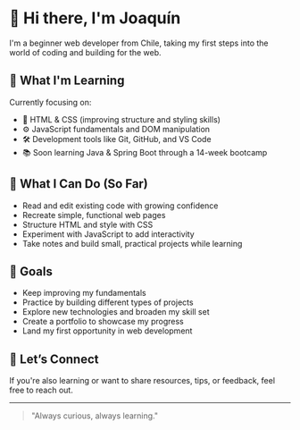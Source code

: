 # 👋 Hi there, I'm Joaquín

I'm a beginner web developer from Chile, taking my first steps into the world of coding and building for the web.

## 🚀 What I'm Learning
Currently focusing on:
- 🧱 HTML & CSS (improving structure and styling skills)
- ⚙️ JavaScript fundamentals and DOM manipulation
- 🛠️ Development tools like Git, GitHub, and VS Code
- 📚 Soon learning Java & Spring Boot through a 14-week bootcamp

## 🧩 What I Can Do (So Far)
- Read and edit existing code with growing confidence
- Recreate simple, functional web pages
- Structure HTML and style with CSS
- Experiment with JavaScript to add interactivity
- Take notes and build small, practical projects while learning

## 🌱 Goals
- Keep improving my fundamentals
- Practice by building different types of projects
- Explore new technologies and broaden my skill set
- Create a portfolio to showcase my progress
- Land my first opportunity in web development

## 🤝 Let’s Connect
If you're also learning or want to share resources, tips, or feedback, feel free to reach out.

---
> "Always curious, always learning."
